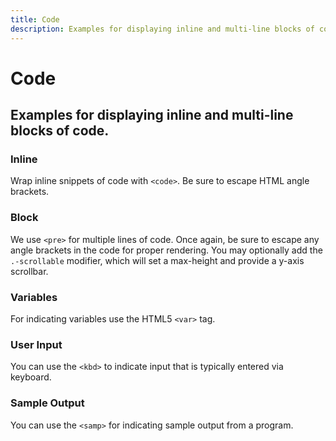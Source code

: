 ```yaml
---
title: Code
description: Examples for displaying inline and multi-line blocks of code. 
---
```


<script setup>
import * as examples from './examples';
</script>

# Code

## Examples for displaying inline and multi-line blocks of code.

### Inline
Wrap inline snippets of code with `<code>`. Be sure to escape HTML angle brackets.

<example :component="examples.CodeInlineExample" :html="examples.CodeInlineExampleHTML"></example>

### Block
We use `<pre>` for multiple lines of code. Once again, be sure to escape any angle brackets in the code for proper 
rendering. You may optionally add the `.-scrollable` modifier, which will set a max-height and provide a y-axis scrollbar.

<example :component="examples.CodeBlockExample" :html="examples.CodeBlockExampleHTML"></example>

### Variables
For indicating variables use the HTML5 `<var>` tag.

<example :component="examples.CodeVariablesExample" :html="examples.CodeVariablesExampleHTML"></example>

### User Input
You can use the `<kbd>` to indicate input that is typically entered via keyboard.

<example :component="examples.CodeUserInputExample" :html="examples.CodeUserInputExampleHTML"></example>

### Sample Output

You can use the `<samp>` for indicating sample output from a program.

<example :component="examples.CodeSampleOutputExample" :html="examples.CodeSampleOutputExampleHTML"></example>
